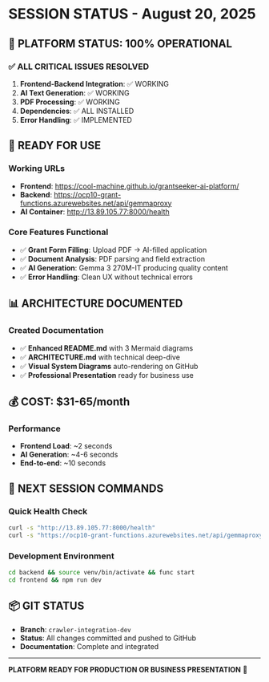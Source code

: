 # SESSION STATUS - August 20, 2025

## 🎯 PLATFORM STATUS: 100% OPERATIONAL

### ✅ ALL CRITICAL ISSUES RESOLVED
1. **Frontend-Backend Integration**: ✅ WORKING
2. **AI Text Generation**: ✅ WORKING  
3. **PDF Processing**: ✅ WORKING
4. **Dependencies**: ✅ ALL INSTALLED
5. **Error Handling**: ✅ IMPLEMENTED

## 🚀 READY FOR USE

### Working URLs
- **Frontend**: https://cool-machine.github.io/grantseeker-ai-platform/
- **Backend**: https://ocp10-grant-functions.azurewebsites.net/api/gemmaproxy
- **AI Container**: http://13.89.105.77:8000/health

### Core Features Functional
- ✅ **Grant Form Filling**: Upload PDF → AI-filled application
- ✅ **Document Analysis**: PDF parsing and field extraction  
- ✅ **AI Generation**: Gemma 3 270M-IT producing quality content
- ✅ **Error Handling**: Clean UX without technical errors

## 📊 ARCHITECTURE DOCUMENTED

### Created Documentation
- ✅ **Enhanced README.md** with 3 Mermaid diagrams
- ✅ **ARCHITECTURE.md** with technical deep-dive
- ✅ **Visual System Diagrams** auto-rendering on GitHub
- ✅ **Professional Presentation** ready for business use

## 💰 COST: $31-65/month

### Performance
- **Frontend Load**: ~2 seconds
- **AI Generation**: ~4-6 seconds  
- **End-to-end**: ~10 seconds

## 🔑 NEXT SESSION COMMANDS

### Quick Health Check
```bash
curl -s "http://13.89.105.77:8000/health"
curl -s "https://ocp10-grant-functions.azurewebsites.net/api/gemmaproxy"
```

### Development Environment
```bash
cd backend && source venv/bin/activate && func start
cd frontend && npm run dev
```

## 📦 GIT STATUS
- **Branch**: `crawler-integration-dev`
- **Status**: All changes committed and pushed to GitHub
- **Documentation**: Complete and integrated

---

**PLATFORM READY FOR PRODUCTION OR BUSINESS PRESENTATION** 🎉